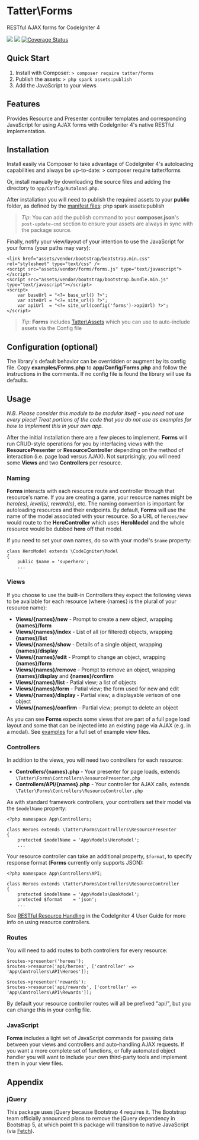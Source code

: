 # Tatter\Forms
RESTful AJAX forms for CodeIgniter 4

[![](https://github.com/tattersoftware/codeigniter4-forms/workflows/PHPUnit/badge.svg)](https://github.com/tattersoftware/codeigniter4-forms/actions?query=workflow%3A%22PHPUnit)
[![](https://github.com/tattersoftware/codeigniter4-forms/workflows/PHPStan/badge.svg)](https://github.com/tattersoftware/codeigniter4-forms/actions?query=workflow%3A%22PHPStan)
[![Coverage Status](https://coveralls.io/repos/github/tattersoftware/codeigniter4-forms/badge.svg?branch=develop)](https://coveralls.io/github/tattersoftware/codeigniter4-forms?branch=develop)

## Quick Start

1. Install with Composer: `> composer require tatter/forms`
2. Publish the assets: `> php spark assets:publish`
3. Add the JavaScript to your views

## Features

Provides Resource and Presenter controller templates and corresponding JavaScript for using
AJAX forms with CodeIgniter 4's native RESTful implementation.

## Installation

Install easily via Composer to take advantage of CodeIgniter 4's autoloading capabilities
and always be up-to-date:
	> composer require tatter/forms

Or, install manually by downloading the source files and adding the directory to
`app/Config/Autoload.php`.

After installation you will need to publish the required assets to your **public** folder,
as defined by the [manifest files](src/Manifests/):
	php spark assets:publish

> *Tip*: You can add the publish command to your **composer.json**'s `post-update-cmd` section to ensure your assets are always in sync with the package source.

Finally, notify your view/layout of your intention to use the JavaScript for your forms (your paths
may vary):
```
<link href="assets/vendor/bootstrap/bootstrap.min.css" rel="stylesheet" type="text/css" />
<script src="assets/vendor/forms/forms.js" type="text/javascript"></script>
<script src="assets/vendor/bootstrap/bootstrap.bundle.min.js" type="text/javascript"></script>
<script>
	var baseUrl = "<?= base_url() ?>";
	var siteUrl = "<?= site_url() ?>";
	var apiUrl  = "<?= site_url(config('forms')->apiUrl) ?>";
</script>
```

> *Tip*: **Forms** includes [Tatter\Assets](https://github.com/tattersoftware/codeigniter4-assets) which you can use to auto-include assets via the Config file


## Configuration (optional)

The library's default behavior can be overridden or augment by its config file. Copy
**examples/Forms.php** to **app/Config/Forms.php** and follow the instructions in the
comments. If no config file is found the library will use its defaults.

## Usage

*N.B. Please consider this module to be modular itself - you need not use every piece!*
*Treat portions of the code that you do not use as examples for how to implement this in your own app.*

After the initial installation there are a few pieces to implement. **Forms** will run
CRUD-style operations for you by interfacing views with the **ResourcePresenter** or
**ResourceController** depending on the method of interaction (i.e. page load versus AJAX).
Not surprisingly, you will need some **Views** and two **Controllers** per resource.

### Naming

**Forms** interacts with each resource route and controller through that resource's name.
If you are creating a game, your resource names might be *hero(es)*, *level(s)*, *reward(s)*,
etc. The naming convention is important for autoloading resources and their endpoints. By
default, **Forms** will use the name of the model associated with your resource. So a URL of
`heroes/new` would route to the **HeroController** which uses **HeroModel** and the whole
resource would be dubbed **hero** off that model.

If you need to set your own names, do so with your model's `$name` property:
```
class HeroModel extends \CodeIgniter\Model
{
	public $name = 'superhero';
	...
```

### Views

If you choose to use the built-in Controllers they expect the following views to be available
for each resource (where {names} is the plural of your resource name):

* **Views/{names}/new** - Prompt to create a new object, wrapping **{names}/form**
* **Views/{names}/index** - List of all (or filtered) objects, wrapping **{names}/list**
* **Views/{names}/show** - Details of a single object, wrapping **{names}/display**
* **Views/{names}/edit** - Prompt to change an object, wrapping **{names}/form**
* **Views/{names}/remove** - Prompt to remove an object, wrapping **{names}/display** and **{names}/confirm**
* **Views/{names}/list** - Patial view; a list of objects
* **Views/{names}/form** - Patial view; the form used for new and edit
* **Views/{names}/display** - Partial view; a displayable verison of one object
* **Views/{names}/confirm** - Partial view; prompt to delete an object

As you can see **Forms** expects some views that are part of a full page load layout and
some that can be injected into an existing page via AJAX (e.g. in a modal). See
[examples](examples/Views/) for a full set of example view files.

### Controllers

In addition to the views, you will need two controllers for each resource:
* **Controllers/{names}.php** - Your presenter for page loads, extends `\Tatter\Forms\Controllers\ResourcePresenter.php`
* **Controllers/API/{names}.php** - Your controller for AJAX calls, extends `\Tatter\Forms\Controllers\ResourceController.php`

As with standard framework controllers, your controllers set their model via the `$modelName`
property:
```
<?php namespace App\Controllers;

class Heroes extends \Tatter\Forms\Controllers\ResourcePresenter
{	
	protected $modelName = 'App\Models\HeroModel';
	...
```

Your resource controller can take an additional property, `$format`, to specify response
format (**Forms** currently only supports JSON):
```
<?php namespace App\Controllers\API;

class Heroes extends \Tatter\Forms\Controllers\ResourceController
{	
	protected $modelName = 'App\Models\BookModel';
	protected $format    = 'json';
	...
```

See [RESTful Resource Handling](https://codeigniter4.github.io/userguide/incoming/restful.html)
in the CodeIgniter 4 User Guide for more info on using resource controllers.

### Routes

You will need to add routes to both controllers for every resource:
```
$routes->presenter('heroes');
$routes->resource('api/heroes', ['controller' => 'App\Controllers\API\Heroes']);

$routes->presenter('rewards');
$routes->resource('api/rewards', ['controller' => 'App\Controllers\API\Rewards']);
```

By default your resource controller routes will all be prefixed "api/", but you can change
this in your config file.

### JavaScript

**Forms** includes a light set of JavaScript commands for passing data between your views
and controllers and auto-handling AJAX requests. If you want a more complete set of functions,
or fully automated object handler you will want to include your own third-party tools and
implement them in your view files.

## Appendix

### jQuery

This package uses jQuery because Bootstrap 4 requires it. The Bootstrap team officially
announced plans to remove the jQuery dependency in Bootstrap 5, at which point this package
will transition to native JavaScript (via [Fetch](https://developer.mozilla.org/en-US/docs/Web/API/Fetch_API)).

